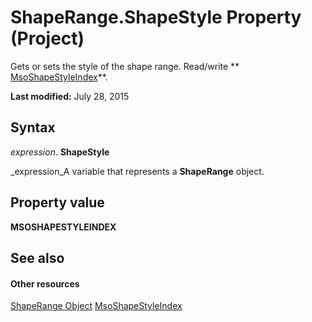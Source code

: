 
# ShapeRange.ShapeStyle Property (Project)
Gets or sets the style of the shape range. Read/write  ** [MsoShapeStyleIndex](http://msdn.microsoft.com/en-us/library/office/ff862067%28v=office.15%29)**.

 **Last modified:** July 28, 2015


## Syntax

 _expression_. **ShapeStyle**

 _expression_A variable that represents a  **ShapeRange** object.


## Property value

 **MSOSHAPESTYLEINDEX**


## See also


#### Other resources


 [ShapeRange Object](315031aa-4b8c-424b-26e7-ce15897beb05.md)
 [MsoShapeStyleIndex](http://msdn.microsoft.com/en-us/library/office/ff862067%28v=office.15%29)
